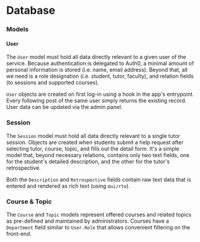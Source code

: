 # Database

### Models 

#### User

The `User` model must hold all data directly relevant to a given user of the service. Because authentication is delegated to Auth0, a minimal amount of personal information is stored (i.e. name, email address). Beyond that, all we need is a role designation (i.e. student, tutor, faculty), and relation fields (to sessions and supported courses).

`User` objects are created on first log-in using a hook in the app's entrypoint. Every following post of the same user simply returns the existing record. User data can be updated via the admin panel.

### Session

The `Session` model must hold all data directly relevant to a single tutor session. Objects are created when students submit a help request after selecting tutor, course, topic, and fills out the detail form. It's a simple model that, beyond necessary relations, contains only two text fields, one for the student's detailed description, and the other for the tutor's retrospective.

Both the `Description` and `Retrospective` fields contain raw text data that is entered and rendered as rich text (using `mui/rte`).

### Course & Topic

The `Course` and `Topic` models represent offered courses and related topics as pre-defined and maintained by administrators. Courses have a `Department` field similar to `User.Role` that allows convenient filtering on the front-end.
